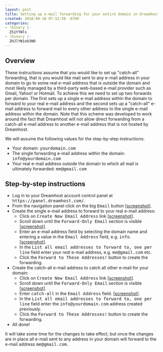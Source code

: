 ```yaml
---
layout: post
title: Setting up e-mail forwarding for your entire domain in Dreamhost
created: 2010-08-10 07:52:50 -0700
categories:
- !binary |-
  ZS1tYWls
- !binary |-
  ZHJlYW1ob3N0
---
```

<h2>Overview</h2>
<p>
  These instructions assume that you would like to set up "catch-all" forwarding, that is you would like mail sent to any e-mail address in your domain to go to some real e-mail address that is outside the domain and most likely managed by a third-party web-based e-mail provider such as Gmail, Yahoo! or Hotmail. To achieve this we need to set up two forwards per domain. The first sets up a single e-mail address within the domain to forward to your real e-mail address and the second sets up a "catch-all" e-mail address to forward mail to every other address to the single e-mail address within the domain. Note that this scheme was developed to work around the fact that Dreamhost will <em>not</em> allow direct forwarding from a catch-all e-mail address to another e-mail address that is not hosted by Dreamhost.
</p>
<p>
  We will assume the following values for the step-by-step instructions:
</p>
<ul>
  <li>Your domain: <tt>yourdomain.com</tt></li>
  <li>The single forwarding e-mail address within the domain: <tt>info@yourdomain.com</tt></li>
  <li>Your real e-mail address outside the domain to which all mail is ultimately forwarded: <tt>me@gmail.com</tt></li>
</ul>
<h2>Step-by-step instructions</h2>
<ul>
  <li>Log in to your Dreamhost account control panel at <tt>https://panel.dreamhost.com/</tt>.</li>
  <li>From the navigation panel click on the big <tt>Email</tt> button [<a href="/sites/default/files/screenshot1.jpg">screenshot</a>].</li>
  <li>Create the single e-mail address to forward to your real e-mail address:<br />
    <ul>
      <li>Click on <tt>Create New Email Address</tt> link [<a href="/sites/default/files/screenshot2.jpg">screenshot</a>].</li>
      <li>Scroll down until the <tt>Forward-Only Email</tt> section is visible [<a href="/sites/default/files/screenshot3.jpg">screenshot</a>].</li>
      <li>Enter an e-mail address field by selecting the domain name and entering a value in the <tt>Email Address</tt> field, e.g. <tt>info</tt>. [<a href="/sites/default/files/screenshot3.jpg">screenshot</a>].</li>
      <li>In the <tt>List all email addresses to forward to, one per line</tt> field enter your <em>real</em> e-mail address, e.g. <tt>me@gmail.com</tt> etc.</li>
      <li>Click the <tt>Forward to These Addresses!</tt> button to create the forwarding.</li>
    </ul>
  </li>
  <li>Create the catch-all e-mail address to catch all other e-mail for your domain:<br />
    <ul>
      <li>Click on <tt>Create New Email Address</tt> link [<a href="/sites/default/files/screenshot2.jpg">screenshot</a>].</li>
      <li>Scroll down until the <tt>Forward-Only Email</tt> section is visible [<a href="/sites/default/files/screenshot3.jpg">screenshot</a>].</li>
      <li>Enter <tt>catch-all</tt> in the <tt>Email Address</tt> field. [<a href="/sites/default/files/screenshot3.jpg">screenshot</a>].</li>
      <li>In the <tt>List all email addresses to forward to, one per line</tt> field enter the <tt>info@yourdomain.com</tt> address created previously.</li>
      <li>Click the <tt>Forward to These Addresses!</tt> button to create the forwarding.</li>
    </ul>
  </li>
  <li>All done!</li>
</ul>
<p>
  It will take some time for the changes to take effect, but once the changes are in place all e-mail sent to any address in your domain will forward to the e-mail address <tt>me@gmail.com</tt>.
</p>

